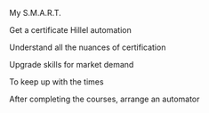 My S.M.A.R.T.

Get a certificate Hillel automation

Understand all the nuances of certification

Upgrade skills for market demand

To keep up with the times

After completing the courses, arrange an automator
